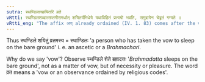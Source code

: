 ```yaml
---
sutra: स्थण्डिलाच्छयितरि व्रते
vRtti: स्थण्डिलशब्दात्सप्तमीसमर्धात् शयितर्यभिधेये यथाविहितं प्रत्ययो भवति, समुदायेन चेद्व्रतं गम्यते ॥
vRtti_eng: "The affix अण् already ordained (IV. 1. 83) comes after the word स्थण्डिल being in the seventh case in construction, in the sense of 'a sleeper thereon', and the whole word so formed denotes 'a person performing a row'."
---
```

Thus स्थण्डिले शयितुं व्रतमस्य = स्थाण्डिलः 'a person who has taken the vow to sleep on the bare ground' i. e. an ascetic or a _Brahmachari_.

Why do we say 'vow'? Observe स्थण्डिले शेते ब्रह्मदत्तः '_Brahmadatta_ sleeps on the bare ground', not as a matter of vow, but of necessity or pleasure. The word व्रत means a 'vow or an observance ordained by religious codes'.

